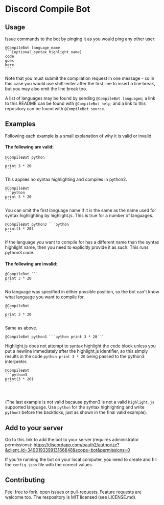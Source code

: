 # Discord Compile Bot

## Usage

Issue commands to the bot by pinging it as you would ping any other user:

    @CompileBot language_name
    ```[optional_syntax_highlight_name]
    code
    goes
    here
    ```

Note that you must submit the compilation request in one message - so in this case you would use shift-enter after the first line to insert a line break, but you may also omit the line break too.

A list of languages may be found by sending `@CompileBot languages`; a link to this README can be found with `@CompileBot help`; and a link to this repository can be found with `@CompileBot source`.

## Examples

Following each example is a small explanation of why it is valid or invalid.

#### The following are **valid**:

    @CompileBot python
    ```
    print 3 * 20
    ```
This applies no syntax highlighting and compiles in python2.

    @CompileBot
    ```python
    print 3 * 20
    ```
You can omit the first language name if it is the same as the name used for syntax highlighting by highlight.js. This is true for a number of languages.

    @CompileBot python3 ```python
    print(3 * 20)
    ```
If the language you want to compile for has a different name than the syntax highlight name, then you need to explicitly provide it as such. This runs python3 code.

#### The following are **invalid**:

    @CompileBot ```
    print 3 * 20
    ```
No language was specified in either possible position, so the bot can't know what language you want to compile for.

    @CompileBot
    ```
    print 3 * 20
    ```
Same as above.

    @CompileBot python3 ```python print 3 * 20```
Highlight.js does not attempt to syntax highlight the code block unless you put a newline immediately after the highlight.js identifier, so this simply results in the code `python print 3 * 20` being passed to the python3 interpreter.

    @CompileBot
    ```python3
    print(3 * 20)
    ```
&nbsp;

(The last example is not valid because python3 is not a valid `highlight.js` supported language. Use `python` for the syntax highlighting and write `python3` before the backticks, just as shown in the final valid example).

## Add to your server

Go to this link to add the bot to your server (requires administrator permissions): https://discordapp.com/oauth2/authorize?&client_id=349019339913166848&scope=bot&permissions=0

If you're running the bot on your local computer, you need to create and fill the `config.json` file with the correct values.

## Contributing

Feel free to fork, open issues or pull-requests. Feature requests are welcome too. The respository is MIT licensed (see LICENSE.md).

